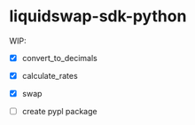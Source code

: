 # liquidswap-sdk-python

WIP:

- [x] convert_to_decimals
- [x] calculate_rates
- [x] swap
- [ ] create pypl package

